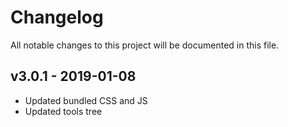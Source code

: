 # Changelog
All notable changes to this project will be documented in this file.  

## v3.0.1 - 2019-01-08
* Updated bundled CSS and JS
* Updated tools tree
